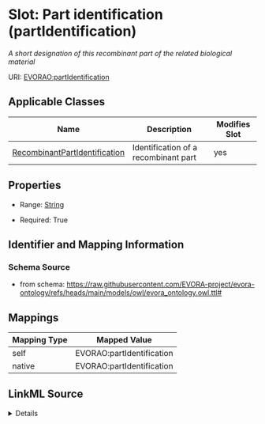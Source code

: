 

# Slot: Part identification (partIdentification)


_A short designation of this recombinant part of the related biological material_





URI: [EVORAO:partIdentification](https://raw.githubusercontent.com/EVORA-project/evora-ontology/refs/heads/main/models/owl/evora_ontology.owl.ttl#partIdentification)



<!-- no inheritance hierarchy -->





## Applicable Classes

| Name | Description | Modifies Slot |
| --- | --- | --- |
| [RecombinantPartIdentification](RecombinantPartIdentification.md) | Identification of a recombinant part |  yes  |







## Properties

* Range: [String](String.md)

* Required: True





## Identifier and Mapping Information







### Schema Source


* from schema: https://raw.githubusercontent.com/EVORA-project/evora-ontology/refs/heads/main/models/owl/evora_ontology.owl.ttl#




## Mappings

| Mapping Type | Mapped Value |
| ---  | ---  |
| self | EVORAO:partIdentification |
| native | EVORAO:partIdentification |




## LinkML Source

<details>
```yaml
name: partIdentification
description: A short designation of this recombinant part of the related biological
  material
title: Part identification
from_schema: https://raw.githubusercontent.com/EVORA-project/evora-ontology/refs/heads/main/models/owl/evora_ontology.owl.ttl#
rank: 1000
alias: partIdentification
domain_of:
- RecombinantPartIdentification
range: string
required: true
multivalued: false

```
</details>